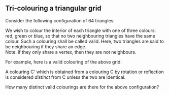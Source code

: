 ## Tri-colouring a triangular grid

Consider the following configuration of 64 triangles:

We wish to colour the interior of each triangle with one of three colours: red, green or blue, so that no two neighbouring triangles have the same colour. Such a colouring shall be called valid. Here, two triangles are said to be neighbouring if they share an edge.<br>
Note: if they only share a vertex, then they are not neighbours.

For example, here is a valid colouring of the above grid:

A colouring C&apos; which is obtained from a colouring C by rotation or reflection is considered <i>distinct</i> from C unless the two are identical.

How many distinct valid colourings are there for the above configuration?

